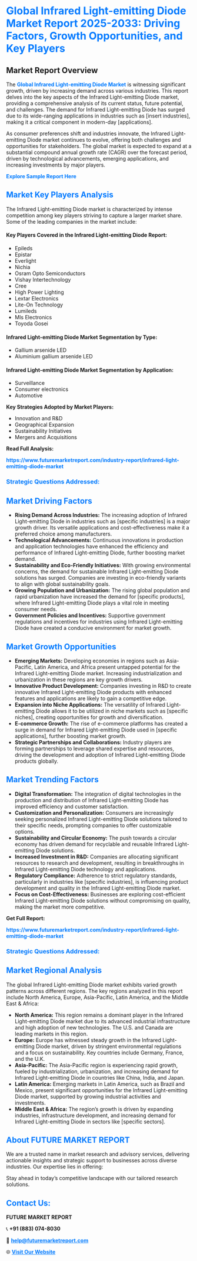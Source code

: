 <h1 style="color: #007BFF;">Global Infrared Light-emitting Diode Market Report 2025-2033: Driving Factors, Growth Opportunities, and Key Players</h1>

<section id="overview">
<h2>Market Report Overview</h2>
<p>The <a href="https://www.futuremarketreport.com/industry-report/infrared-light-emitting-diode-market" style="color: #007BFF; text-decoration: none;"><strong>Global Infrared Light-emitting Diode Market</strong></a> is witnessing significant growth, driven by increasing demand across various industries. This report delves into the key aspects of the Infrared Light-emitting Diode market, providing a comprehensive analysis of its current status, future potential, and challenges. The demand for Infrared Light-emitting Diode has surged due to its wide-ranging applications in industries such as [insert industries], making it a critical component in modern-day [applications].</p>
<p>As consumer preferences shift and industries innovate, the Infrared Light-emitting Diode market continues to evolve, offering both challenges and opportunities for stakeholders. The global market is expected to expand at a substantial compound annual growth rate (CAGR) over the forecast period, driven by technological advancements, emerging applications, and increasing investments by major players.</p>
</section>

<section id="overview">
<p><a href="https://www.futuremarketreport.com/request-sample/reportId=63360" style="color: #007BFF; text-decoration: none;"><strong>Explore Sample Report Here</strong></a></p>
</section>

<section id="key-players">
<h2 style="color: #007BFF;">Market Key Players Analysis</h2>
<p>The Infrared Light-emitting Diode market is characterized by intense competition among key players striving to capture a larger market share. Some of the leading companies in the market include:</p>
<h4>Key Players Covered in the Infrared Light-emitting Diode Report:</h4>
<ul><li>Epileds</li><li>Epistar</li><li>Everlight</li><li>Nichia</li><li>Osram Opto Semiconductors</li><li>Vishay Intertechnology</li><li>Cree</li><li>High Power Lighting</li><li>Lextar Electronics</li><li>Lite-On Technology</li><li>Lumileds</li><li>Mls Electronics</li><li>Toyoda Gosei</li></ul>
<h4>Infrared Light-emitting Diode Market Segmentation by Type:</h4>
<ul><li>Gallium arsenide LED</li><li>Aluminium gallium arsenide LED</li></ul>

<h4>Infrared Light-emitting Diode Market Segmentation by Application:</h4>
<ul><li>Surveillance</li><li>Consumer electronics</li><li>Automotive</li></ul>
<p><strong>Key Strategies Adopted by Market Players:</strong></p>
<ul>
<li>Innovation and R&D</li>
<li>Geographical Expansion</li>
<li>Sustainability Initiatives</li>
<li>Mergers and Acquisitions</li>
</ul>
</section>

<section>
<p><strong>Read Full Analysis: </strong></p><a href="https://www.futuremarketreport.com/industry-report/infrared-light-emitting-diode-market" style="color: #007BFF; text-decoration: none;"><strong>https://www.futuremarketreport.com/industry-report/infrared-light-emitting-diode-market</strong></a>
<h3 style="color: #007BFF;">Strategic Questions Addressed:</h3>
</section>

<section id="driving-factors">
<h2 style="color: #007BFF;">Market Driving Factors</h2>
<ul>
<li><strong>Rising Demand Across Industries:</strong> The increasing adoption of Infrared Light-emitting Diode in industries such as [specific industries] is a major growth driver. Its versatile applications and cost-effectiveness make it a preferred choice among manufacturers.</li>
<li><strong>Technological Advancements:</strong> Continuous innovations in production and application technologies have enhanced the efficiency and performance of Infrared Light-emitting Diode, further boosting market demand.</li>
<li><strong>Sustainability and Eco-Friendly Initiatives:</strong> With growing environmental concerns, the demand for sustainable Infrared Light-emitting Diode solutions has surged. Companies are investing in eco-friendly variants to align with global sustainability goals.</li>
<li><strong>Growing Population and Urbanization:</strong> The rising global population and rapid urbanization have increased the demand for [specific products], where Infrared Light-emitting Diode plays a vital role in meeting consumer needs.</li>
<li><strong>Government Policies and Incentives:</strong> Supportive government regulations and incentives for industries using Infrared Light-emitting Diode have created a conducive environment for market growth.</li>
</ul>
</section>

<section id="growth-opportunities">
<h2 style="color: #007BFF;">Market Growth Opportunities</h2>
<ul>
<li><strong>Emerging Markets:</strong> Developing economies in regions such as Asia-Pacific, Latin America, and Africa present untapped potential for the Infrared Light-emitting Diode market. Increasing industrialization and urbanization in these regions are key growth drivers.</li>
<li><strong>Innovative Product Development:</strong> Companies investing in R&D to create innovative Infrared Light-emitting Diode products with enhanced features and applications are likely to gain a competitive edge.</li>
<li><strong>Expansion into Niche Applications:</strong> The versatility of Infrared Light-emitting Diode allows it to be utilized in niche markets such as [specific niches], creating opportunities for growth and diversification.</li>
<li><strong>E-commerce Growth:</strong> The rise of e-commerce platforms has created a surge in demand for Infrared Light-emitting Diode used in [specific applications], further boosting market growth.</li>
<li><strong>Strategic Partnerships and Collaborations:</strong> Industry players are forming partnerships to leverage shared expertise and resources, driving the development and adoption of Infrared Light-emitting Diode products globally.</li>
</ul>
</section>

<section id="trending-factors">
<h2 style="color: #007BFF;">Market Trending Factors</h2>
<ul>
<li><strong>Digital Transformation:</strong> The integration of digital technologies in the production and distribution of Infrared Light-emitting Diode has improved efficiency and customer satisfaction.</li>
<li><strong>Customization and Personalization:</strong> Consumers are increasingly seeking personalized Infrared Light-emitting Diode solutions tailored to their specific needs, prompting companies to offer customizable options.</li>
<li><strong>Sustainability and Circular Economy:</strong> The push towards a circular economy has driven demand for recyclable and reusable Infrared Light-emitting Diode solutions.</li>
<li><strong>Increased Investment in R&D:</strong> Companies are allocating significant resources to research and development, resulting in breakthroughs in Infrared Light-emitting Diode technology and applications.</li>
<li><strong>Regulatory Compliance:</strong> Adherence to strict regulatory standards, particularly in industries like [specific industries], is influencing product development and quality in the Infrared Light-emitting Diode market.</li>
<li><strong>Focus on Cost-Effectiveness:</strong> Businesses are exploring cost-efficient Infrared Light-emitting Diode solutions without compromising on quality, making the market more competitive.</li>
</ul>
</section>

<section>
<p><strong>Get Full Report: </strong></p><a href="https://www.futuremarketreport.com/industry-report/infrared-light-emitting-diode-market" style="color: #007BFF; text-decoration: none;"><strong>https://www.futuremarketreport.com/industry-report/infrared-light-emitting-diode-market</strong></a>
<h3 style="color: #007BFF;">Strategic Questions Addressed:</h3>
</section>


<section id="regional-analysis">
<h2 style="color: #007BFF;">Market Regional Analysis</h2>
<p>The global Infrared Light-emitting Diode market exhibits varied growth patterns across different regions. The key regions analyzed in this report include North America, Europe, Asia-Pacific, Latin America, and the Middle East & Africa:</p>
<ul>
<li><strong>North America:</strong> This region remains a dominant player in the Infrared Light-emitting Diode market due to its advanced industrial infrastructure and high adoption of new technologies. The U.S. and Canada are leading markets in this region.</li>
<li><strong>Europe:</strong> Europe has witnessed steady growth in the Infrared Light-emitting Diode market, driven by stringent environmental regulations and a focus on sustainability. Key countries include Germany, France, and the U.K.</li>
<li><strong>Asia-Pacific:</strong> The Asia-Pacific region is experiencing rapid growth, fueled by industrialization, urbanization, and increasing demand for Infrared Light-emitting Diode in countries like China, India, and Japan.</li>
<li><strong>Latin America:</strong> Emerging markets in Latin America, such as Brazil and Mexico, present significant opportunities for the Infrared Light-emitting Diode market, supported by growing industrial activities and investments.</li>
<li><strong>Middle East & Africa:</strong> The region’s growth is driven by expanding industries, infrastructure development, and increasing demand for Infrared Light-emitting Diode in sectors like [specific sectors].</li>
</ul>
</section>

<footer>
<h2 style="color: #007BFF;">About FUTURE MARKET REPORT</h2>
<p>We are a trusted name in market research and advisory services, delivering actionable insights and strategic support to businesses across diverse industries. Our expertise lies in offering:</p>

<p>Stay ahead in today’s competitive landscape with our tailored research solutions.</p>

<h2 style="color: #007BFF;">Contact Us:</h2>
<p><strong>FUTURE MARKET REPORT</strong></p>
<p>📞 <strong>+91 (883) 074-8030</strong></p>
<p>📧 <strong><a href="mailto:help@futuremarketreport.com" style="color: #007BFF;">help@futuremarketreport.com</a></strong></p>
<p>🌐 <strong><a href="https://www.futuremarketreport.com/" style="color: #007BFF;">Visit Our Website</a></strong></p>
</footer>